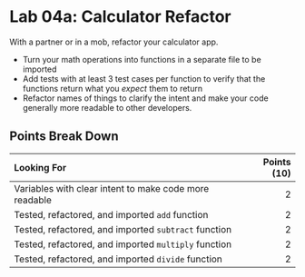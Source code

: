 Lab 04a: Calculator Refactor
===

With a partner or in a mob, refactor your calculator app.

- Turn your math operations into functions in a separate file to be imported
- Add tests with at least 3 test cases per function to verify that the functions return what you _expect_ them to return
- Refactor names of things to clarify the intent and make your code generally more readable to other developers.

## Points Break Down

Looking For | Points (10)
:--|--:
Variables with clear intent to make code more readable | 2
Tested, refactored, and imported `add` function | 2
Tested, refactored, and imported `subtract` function | 2
Tested, refactored, and imported `multiply` function | 2
Tested, refactored, and imported `divide` function | 2